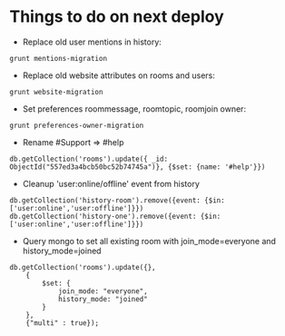 # Things to do on next deploy

* Replace old user mentions in history:
```
grunt mentions-migration
```
* Replace old website attributes on rooms and users:
```
grunt website-migration
```
* Set preferences roommessage, roomtopic, roomjoin owner:
```
grunt preferences-owner-migration
```
* Rename #Support => #help
```
db.getCollection('rooms').update({ _id: ObjectId("557ed3a4bcb50bc52b74745a")}, {$set: {name: '#help'}})
```
* Cleanup 'user:online/offline' event from history
```
db.getCollection('history-room').remove({event: {$in: ['user:online','user:offline']}})
db.getCollection('history-one').remove({event: {$in: ['user:online','user:offline']}})
```
* Query mongo to set all existing room  with join_mode=everyone and history_mode=joined
```
db.getCollection('rooms').update({},
    {
        $set: {
            join_mode: "everyone",
            history_mode: "joined"
        }
    },
    {"multi" : true});
```
